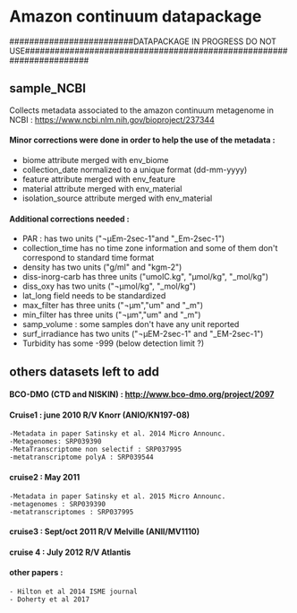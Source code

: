 # Amazon continuum datapackage

#########################DATAPACKAGE IN PROGRESS DO NOT USE#####################################################################

## sample_NCBI
Collects metadata associated to the amazon continuum metagenome in NCBI : https://www.ncbi.nlm.nih.gov/bioproject/237344

#### Minor corrections were done in order to help the use of the metadata :
  - biome attribute merged with env_biome
  - collection_date normalized to a unique format (dd-mm-yyyy)
  - feature attribute merged with env_feature
  - material attribute merged with env_material
  - isolation_source attribute merged with env_material

#### Additional corrections needed :
  - PAR : has two units ("¬µEm-2sec-1"and "_Em-2sec-1")
  - collection_time has no time zone information and some of them don't correspond to standard time format
  - density has two units ("g/ml" and "kgm-2")
  - diss-inorg-carb has three units ("umolC.kg", "µmol/kg", "_mol/kg")
  - diss_oxy has two units ("¬µmol/kg", "_mol/kg")
  - lat_long field needs to be standardized
  - max_filter has three units ("¬µm","um" and "_m") 
  - min_filter has three units ("¬µm","um" and "_m") 
  - samp_volume : some samples don't have any unit reported
  - surf_irradiance has two units ("¬µEM-2sec-1" and "_EM-2sec-1")
  - Turbidity has some -999 (below detection limit ?)

## others datasets left to add
#### BCO-DMO (CTD and NISKIN) : http://www.bco-dmo.org/project/2097

#### Cruise1 : june 2010 R/V Knorr (ANIO/KN197-08)
	-Metadata in paper Satinsky et al. 2014 Micro Announc.
	-Metagenomes: SRP039390
	-MetaTranscriptome non selectif : SRP037995
	-metatranscriptome polyA : SRP039544

#### cruise2 : May 2011
	-Metadata in paper Satinsky et al. 2015 Micro Announc.
	-metagenomes : SRP039390
	-metatranscriptomes : SRP037995

#### cruise3 : Sept/oct 2011 R/V Melville (ANII/MV1110)

#### cruise 4 : July 2012 R/V Atlantis

#### other papers :
	- Hilton et al 2014 ISME journal
	- Doherty et al 2017 
